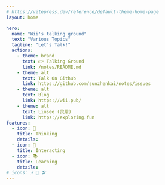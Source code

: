 ```yaml
---
# https://vitepress.dev/reference/default-theme-home-page
layout: home

hero:
  name: "Wii's talking ground"
  text: "Various Topics"
  tagline: "Let's Talk!"
  actions:
    - theme: brand
      text: 👉 Talking Ground
      link: /notes/README.md
    - theme: alt
      text: Talk On Github
      link: https://github.com/sunzhenkai/notes/issues
    - theme: alt
      text: Blog
      link: https://wii.pub/
    - theme: alt
      text: Linsee (灵犀)
      link: https://exploring.fun
features:
  - icon: 💭
    title: Thinking
    details: 
  - icon: 💬
    title: Interacting
  - icon: 📚
    title: Learning
    details: 
# icons: ⚡️ 🖖 🛠️
---
```


